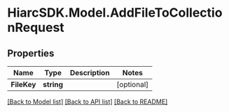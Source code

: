 # HiarcSDK.Model.AddFileToCollectionRequest
## Properties

Name | Type | Description | Notes
------------ | ------------- | ------------- | -------------
**FileKey** | **string** |  | [optional] 

[[Back to Model list]](../README.md#documentation-for-models) [[Back to API list]](../README.md#documentation-for-api-endpoints) [[Back to README]](../README.md)

